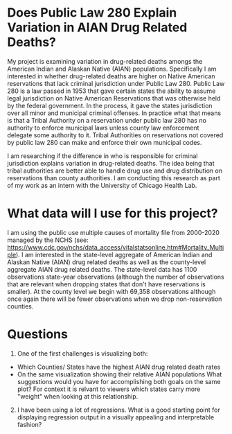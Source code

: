 # Does Public Law 280 Explain Variation in AIAN Drug Related Deaths?

My project is examining variation in drug-related deaths amongs the American Indian and Alaskan
Native (AIAN) populations. Specifically I am interested in whether drug-related deaths are higher
on Native American reservations that lack criminal jurisdiction under Public Law 280. Public Law 280
is a law passed in 1953 that gave certain states the ability to assume legal jurisdiction on Native American
Reservations that was otherwise held by the federal government. In the process, it gave the states
jurisdiction over all minor and municipal criminal offenses. In practice what that means is that
a Tribal Authority on a reservation under public law 280 has no authority to enforce municipal laws
unless county law enforcement delegate some authority to it. Tribal Authorities on reservations
not covered by public law 280 can make and enforce their own municipal codes. 

I am researching if the difference in who is responsible for criminal jurisdiction explains variation in drug-related deaths. The idea being that tribal authorities are better able to handle drug use and 
drug distribution on reservations than county authorities. I am conducting this research
as part of my work as an intern with the University of Chicago Health Lab.

# What data will I use for this project?

I am using the public use multiple causes of mortality file from 2000-2020 managed by the NCHS (see: https://www.cdc.gov/nchs/data_access/vitalstatsonline.htm#Mortality_Multiple). I am interested in the state-level aggregate
of American Indian and Alaskan Native (AIAN) drug related deaths as well as the county-level aggregate AIAN drug
related deaths. The state-level data has 1100 observations state-year observations (although the number of observations that are relevant when dropping states that don't have reservations is smaller). At the county level we
begin with 69,358 observations although once again there will be fewer observations when we drop non-reservation counties.

# Questions

1. One of the first challenges is visualizing both:
- Which Counties/ States have the highest AIAN drug related death rates
- On the same visualization showing their relative AIAN populations
What suggestions would you have for accomplishing both goals on the same plot? For
context it is relvant to viewers which states carry more "weight" when looking at
this relationship.

2. I have been using a lot of regressions. What is a good starting point for
displaying regression output in a visually appealing and interpretable fashion?
